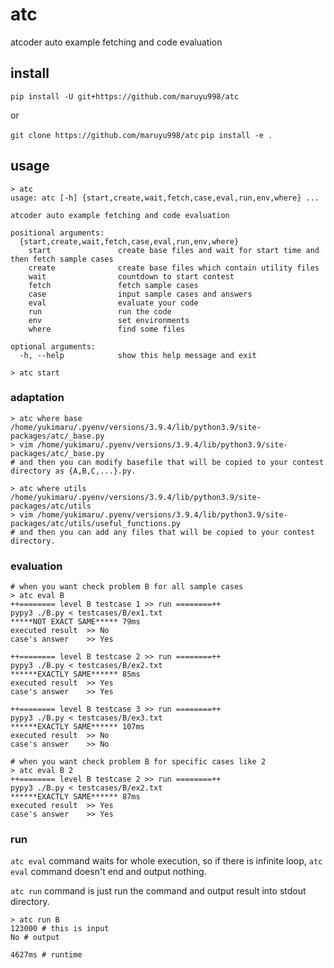 # atc
atcoder auto example fetching and code evaluation

## install
`pip install -U git+https://github.com/maruyu998/atc`

or 

`git clone https://github.com/maruyu998/atc`
`pip install -e .`

## usage
```
> atc
usage: atc [-h] {start,create,wait,fetch,case,eval,run,env,where} ...

atcoder auto example fetching and code evaluation

positional arguments:
  {start,create,wait,fetch,case,eval,run,env,where}
    start               create base files and wait for start time and then fetch sample cases
    create              create base files which contain utility files
    wait                countdown to start contest
    fetch               fetch sample cases
    case                input sample cases and answers
    eval                evaluate your code
    run                 run the code
    env                 set environments
    where               find some files

optional arguments:
  -h, --help            show this help message and exit
```

```
> atc start
```

### adaptation
```
> atc where base
/home/yukimaru/.pyenv/versions/3.9.4/lib/python3.9/site-packages/atc/_base.py
> vim /home/yukimaru/.pyenv/versions/3.9.4/lib/python3.9/site-packages/atc/_base.py
# and then you can modify basefile that will be copied to your contest directory as {A,B,C,...}.py.

> atc where utils
/home/yukimaru/.pyenv/versions/3.9.4/lib/python3.9/site-packages/atc/utils
> vim /home/yukimaru/.pyenv/versions/3.9.4/lib/python3.9/site-packages/atc/utils/useful_functions.py
# and then you can add any files that will be copied to your contest directory.
```

### evaluation
```
# when you want check problem B for all sample cases
> atc eval B
++======== level B testcase 1 >> run ========++
pypy3 ./B.py < testcases/B/ex1.txt
*****NOT EXACT SAME***** 79ms
executed result  >> No
case's answer    >> Yes

++======== level B testcase 2 >> run ========++
pypy3 ./B.py < testcases/B/ex2.txt
******EXACTLY SAME****** 85ms
executed result  >> Yes
case's answer    >> Yes

++======== level B testcase 3 >> run ========++
pypy3 ./B.py < testcases/B/ex3.txt
******EXACTLY SAME****** 107ms
executed result  >> No
case's answer    >> No
```
```
# when you want check problem B for specific cases like 2
> atc eval B 2
++======== level B testcase 2 >> run ========++
pypy3 ./B.py < testcases/B/ex2.txt
******EXACTLY SAME****** 87ms
executed result  >> Yes
case's answer    >> Yes
```

### run
`atc eval` command waits for whole execution, so if there is infinite loop, `atc eval` command doesn't end and output nothing.

`atc run` command is just run the command and output result into stdout directory.

```
> atc run B
123000 # this is input
No # output

4627ms # runtime
```
